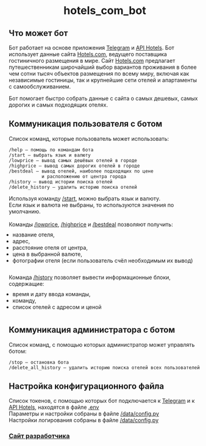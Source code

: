 <h1 align="center">hotels_com_bot</h1>

## Что может бот
<div>
<p>Бот работает на основе приложения 
<a href="https://telegram.org/" target="_blank">Telegram</a> и
<a href="https://rapidapi.com/apidojo/api/hotels4/" target="_blank">API Hotels</a>. 
Бот использует данные сайта 
<a href="https://hotels.com" target="_blank">Hotels.com</a>, 
ведущего поставщика гостиничного размещения в мире. Сайт
<a href="https://hotels.com" target="_blank">Hotels.com</a> предлагает 
путешественникам широчайший выбор вариантов проживания в более чем сотни 
тысяч объектов размещения по всему миру, включая как независимые гостиницы, 
так и крупнейшие сети отелей и апартаменты с самообслуживанием.</p>
<p>Бот помогает быстро собрать данные с сайта о самых дешевых, 
самых дорогих и самых подходящих отелях.</p>
</div>

## Коммуникация пользователя с ботом
<div>
Список команд, которые пользователь может использовать:

    /help — помощь по командам бота
    /start — выбрать язык и валюту
    /lowprice — вывод самых дешёвых отелей в городе
    /highprice — вывод самых дорогих отелей в городе
    /bestdeal — вывод отелей, наиболее подходящих по цене 
                и расположению от центра города
    /history — вывод истории поиска отелей
    /delete_history — удалить историю поиска отелей
</div>
<div>
Используя команду <a href="">/start</a>, можно выбрать язык и валюту.<br/>
Если язык и валюта не выбраны, то используются значения по умолчанию.<br/>
</div>
<div><br/>
Команды <a href="">/lowprice</a>, <a href="">/highprice</a> и 
<a href="">/bestdeal</a> позволяют получить:
</div>
<div>
<ul style="display: inline-block; padding: 10; margin: 0px auto;">
    <li>название отеля,</li>
    <li>адрес,</li>
    <li>расстояние отеля от центра,</li>
    <li>цена в выбранной валюте,</li>
    <li>фотографии отеля (если пользователь счёл необходимым их вывод)</li>
</ul>
</div>
<div><br/>
Команда <a href="">/history</a> позволяет вывести информационные блоки, содержащие:
</div>
<div>
<ul style="display: inline-block; padding: 10; margin: 0px auto;">
    <li>время и дату ввода команды,</li>
    <li>команду,</li>
    <li>список отелей с адресом и ценой</li>
</ul>
</div>

## Коммуникация администратора с ботом
Список команд, с помощью которых администратор может управлять ботом:

    /stop — остановка бота
    /delete_all_history — удалить историю поиска отелей всех пользователей

## Настройка конфигурационного файла
Список токенов, с помощью которых бот подключается к
<a href="https://telegram.org/" target="_blank">Telegram</a> и к
<a href="https://rapidapi.com/apidojo/api/hotels4/" target="_blank">API Hotels</a>,
находятся в файле <a href="">.env</a><br/>
Параметры и настройки собраны в файле <a href="">/data/config.py</a><br/>
Настройки логирования собраны в файле <a href="">/data/config.py</a>

### [Сайт разработчика](https://github.com/g00dDev/hotels_com_bot)
